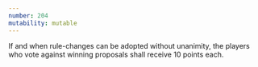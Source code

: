 ```yaml
---
number: 204
mutability: mutable
---
```


If and when rule-changes can be adopted without unanimity, the players who vote against winning proposals shall receive 10 points each.

